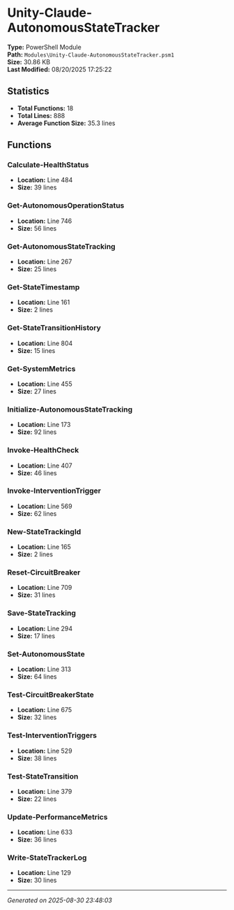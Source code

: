 # Unity-Claude-AutonomousStateTracker

**Type:** PowerShell Module  
**Path:** `Modules\Unity-Claude-AutonomousStateTracker.psm1`  
**Size:** 30.86 KB  
**Last Modified:** 08/20/2025 17:25:22  

## Statistics

- **Total Functions:** 18
- **Total Lines:** 888
- **Average Function Size:** 35.3 lines

## Functions


### Calculate-HealthStatus

- **Location:** Line 484
- **Size:** 39 lines

 
### Get-AutonomousOperationStatus

- **Location:** Line 746
- **Size:** 56 lines

 
### Get-AutonomousStateTracking

- **Location:** Line 267
- **Size:** 25 lines

 
### Get-StateTimestamp

- **Location:** Line 161
- **Size:** 2 lines

 
### Get-StateTransitionHistory

- **Location:** Line 804
- **Size:** 15 lines

 
### Get-SystemMetrics

- **Location:** Line 455
- **Size:** 27 lines

 
### Initialize-AutonomousStateTracking

- **Location:** Line 173
- **Size:** 92 lines

 
### Invoke-HealthCheck

- **Location:** Line 407
- **Size:** 46 lines

 
### Invoke-InterventionTrigger

- **Location:** Line 569
- **Size:** 62 lines

 
### New-StateTrackingId

- **Location:** Line 165
- **Size:** 2 lines

 
### Reset-CircuitBreaker

- **Location:** Line 709
- **Size:** 31 lines

 
### Save-StateTracking

- **Location:** Line 294
- **Size:** 17 lines

 
### Set-AutonomousState

- **Location:** Line 313
- **Size:** 64 lines

 
### Test-CircuitBreakerState

- **Location:** Line 675
- **Size:** 32 lines

 
### Test-InterventionTriggers

- **Location:** Line 529
- **Size:** 38 lines

 
### Test-StateTransition

- **Location:** Line 379
- **Size:** 22 lines

 
### Update-PerformanceMetrics

- **Location:** Line 633
- **Size:** 36 lines

 
### Write-StateTrackerLog

- **Location:** Line 129
- **Size:** 30 lines



---
*Generated on 2025-08-30 23:48:03*
